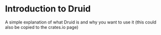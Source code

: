 # Introduction to Druid

A simple explanation of what Druid is and why you want to use it (this could also be copied to 
the crates.io page)
